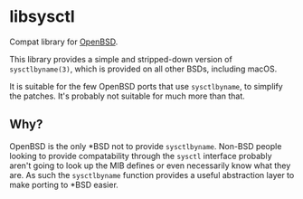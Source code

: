 libsysctl
=========
Compat library for
[OpenBSD](https://www.openbsd.org/).

This library provides a simple and stripped-down version of `sysctlbyname(3)`,
which is provided on all other BSDs, including macOS.

It is suitable for the few OpenBSD ports that use `sysctlbyname`, to simplify
the patches. It's probably not suitable for much more than that.

Why?
----
OpenBSD is the only \*BSD not to provide `sysctlbyname`. Non-BSD people looking
to provide compatability through the `sysctl` interface probably aren't going
to look up the MIB defines or even necessarily know what they are. As such the
`sysctlbyname` function provides a useful abstraction layer to make porting to
\*BSD easier.
